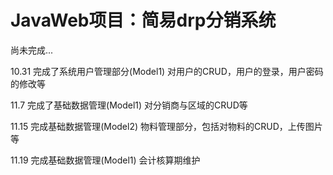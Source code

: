 # JavaWeb项目：简易drp分销系统
尚未完成...

10.31 完成了系统用户管理部分(Model1)
        对用户的CRUD，用户的登录，用户密码的修改等
        
11.7 完成了基础数据管理(Model1)
        对分销商与区域的CRUD等
        
11.15 完成基础数据管理(Model2)
        物料管理部分，包括对物料的CRUD，上传图片等
        
11.19 完成基础数据管理(Model1)
        会计核算期维护